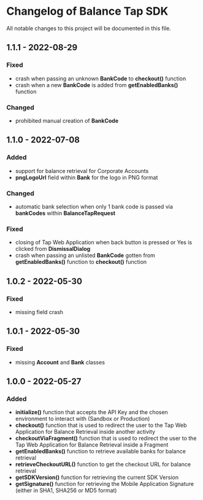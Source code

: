 # Changelog of Balance Tap SDK

All notable changes to this project will be documented in this file.

## 1.1.1 - 2022-08-29

### Fixed

- crash when passing an unknown **BankCode** to **checkout()** function
- crash when a new **BankCode** is added from **getEnabledBanks()** function 

### Changed

- prohibited manual creation of **BankCode**

## 1.1.0 - 2022-07-08

### Added

- support for balance retrieval for Corporate Accounts
- **pngLogoUrl** field  within **Bank** for the logo in PNG format

### Changed

- automatic bank selection when only 1 bank code is passed via **bankCodes** within **BalanceTapRequest**

### Fixed

- closing of Tap Web Application when back button is pressed or Yes is clicked from **DismissalDialog**
- crash when passing an unlisted **BankCode** gotten from **getEnabledBanks()** function to **checkout()** function

## 1.0.2 - 2022-05-30

### Fixed

- missing field crash

## 1.0.1 - 2022-05-30

### Fixed

- missing **Account** and **Bank** classes


## 1.0.0 - 2022-05-27

### Added

- **initialize()** function that accepts the API Key and the chosen environment to interact with (Sandbox or Production)
- **checkout()** function that is used to redirect the user to the Tap Web Application for Balance Retrieval inside another activity
- **checkoutViaFragment()** function that is used to redirect the user to the Tap Web Application for Balance Retrieval inside a Fragment
- **getEnabledBanks()** function to retrieve available banks for balance retrieval
- **retrieveCheckoutURL()** function to get the checkout URL for balance retrieval
- **getSDKVersion()** function for retrieving the current SDK Version
- **getSignature()** function for retrieving the Mobile Application Signature (either in SHA1, SHA256 or MD5 format)